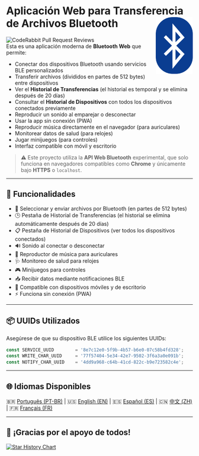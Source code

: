 # Aplicación Web para Transferencia de Archivos Bluetooth <img src="./public/favicon-32x32.png" align="right" width="100">
![CodeRabbit Pull Request Reviews](https://img.shields.io/coderabbit/prs/github/erikraft/Bluetooth-Center?utm_source=oss&utm_medium=github&utm_campaign=erikraft%2FBluetooth-Center&labelColor=171717&color=FF570A&link=https%3A%2F%2Fcoderabbit.ai&label=CodeRabbit+Reviews)
<br>
Esta es una aplicación moderna de **Bluetooth Web** que permite:

- Conectar dos dispositivos Bluetooth usando servicios BLE personalizados
- Transferir archivos (divididos en partes de 512 bytes) entre dispositivos
- Ver el **Historial de Transferencias** (el historial es temporal y se elimina después de 20 días)
- Consultar el **Historial de Dispositivos** con todos los dispositivos conectados previamente
- Reproducir un sonido al emparejar o desconectar
- Usar la app sin conexión (PWA)
- Reproducir música directamente en el navegador (para auriculares)
- Monitorear datos de salud (para relojes)
- Jugar minijuegos (para controles)
- Interfaz compatible con móvil y escritorio

> ⚠️ Este proyecto utiliza la **API Web Bluetooth** experimental, que solo funciona en navegadores compatibles como **Chrome** y únicamente bajo **HTTPS** o `localhost`.

---

## 🔧 Funcionalidades

- 📂 Seleccionar y enviar archivos por Bluetooth (en partes de 512 bytes)
- 🕒 Pestaña de Historial de Transferencias (el historial se elimina automáticamente después de 20 días)
- 📋 Pestaña de Historial de Dispositivos (ver todos los dispositivos conectados)
- 🔊 Sonido al conectar o desconectar
- 🎵 Reproductor de música para auriculares
- 🩺 Monitoreo de salud para relojes
- 🎮 Minijuegos para controles
- 📥 Recibir datos mediante notificaciones BLE
- 📱 Compatible con dispositivos móviles y de escritorio
- ⚡ Funciona sin conexión (PWA)

---

## 📦 UUIDs Utilizados

Asegúrese de que su dispositivo BLE utilice los siguientes UUIDs:

```js
const SERVICE_UUID        = '8e7c12e0-5f9b-4b57-b6e0-07c58b4fd328';
const WRITE_CHAR_UUID     = '77f57404-5e34-42e7-9502-3f6a3a0e091b';
const NOTIFY_CHAR_UUID    = '4dd9a968-c64b-41cd-822c-b9e723582c4e';
```

---

## 🌐 Idiomas Disponibles

🇧🇷 [Português (PT-BR)](README-ptbr.md) | 🇺🇸 [English (EN)](README.md) | 🇪🇸 [Español (ES)](README-es.md) | 🇨🇳 [中文 (ZH)](README-zh.md) | 🇫🇷 [Français (FR)](README-fr.md)

---

## 🙏 ¡Gracias por el apoyo de todos!

[![Star History Chart](https://api.star-history.com/svg?repos=erikraft/Bluetooth-Center&type=Date)](https://star-history.com/#erikraft/Bluetooth-Center&Date)
